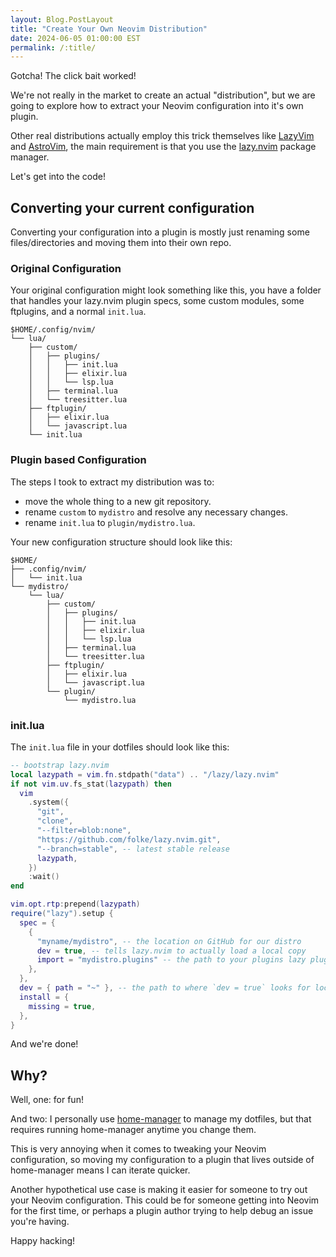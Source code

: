 ```yaml
---
layout: Blog.PostLayout
title: "Create Your Own Neovim Distribution"
date: 2024-06-05 01:00:00 EST
permalink: /:title/
---
```


Gotcha! The click bait worked!

We're not really in the market to create an actual "distribution", but we are going to explore how to extract your Neovim configuration into it's own plugin.

Other real distributions actually employ this trick themselves like [LazyVim](https://github.com/LazyVim/LazyVim) and [AstroVim](https://github.com/astronvim/astronvim), the main requirement is that you use the [lazy.nvim](https://github.com/folke/lazy.nvim) package manager.

Let's get into the code!

## Converting your current configuration

Converting your configuration into a plugin is mostly just renaming some files/directories and moving them into their own repo.

### Original Configuration

Your original configuration might look something like this, you have a folder that handles your lazy.nvim plugin specs, some custom modules, some ftplugins, and a normal `init.lua`.

```
$HOME/.config/nvim/
└── lua/
    ├── custom/
    │   ├── plugins/
    │   │   ├── init.lua
    │   │   ├── elixir.lua
    │   │   └── lsp.lua
    │   ├── terminal.lua
    │   └── treesitter.lua
    ├── ftplugin/
    │   ├── elixir.lua
    │   └── javascript.lua
    └── init.lua
```

### Plugin based Configuration

The steps I took to extract my distribution was to:

- move the whole thing to a new git repository.
- rename `custom` to `mydistro` and resolve any necessary changes.
- rename `init.lua` to `plugin/mydistro.lua`.

Your new configuration structure should look like this:

```
$HOME/
├── .config/nvim/
│   └── init.lua
└── mydistro/
    └── lua/
        ├── custom/
        │   ├── plugins/
        │   │   ├── init.lua
        │   │   ├── elixir.lua
        │   │   └── lsp.lua
        │   ├── terminal.lua
        │   └── treesitter.lua
        ├── ftplugin/
        │   ├── elixir.lua
        │   └── javascript.lua
        └── plugin/
            └── mydistro.lua
```

### init.lua

The `init.lua` file in your dotfiles should look like this:

```lua
-- bootstrap lazy.nvim
local lazypath = vim.fn.stdpath("data") .. "/lazy/lazy.nvim"
if not vim.uv.fs_stat(lazypath) then
  vim
    .system({
      "git",
      "clone",
      "--filter=blob:none",
      "https://github.com/folke/lazy.nvim.git",
      "--branch=stable", -- latest stable release
      lazypath,
    })
    :wait()
end

vim.opt.rtp:prepend(lazypath)
require("lazy").setup {
  spec = {
    {
      "myname/mydistro", -- the location on GitHub for our distro
      dev = true, -- tells lazy.nvim to actually load a local copy
      import = "mydistro.plugins" -- the path to your plugins lazy plugin spec
    },
  },
  dev = { path = "~" }, -- the path to where `dev = true` looks for local plugins
  install = {
    missing = true,
  },
}
```

And we're done!

## Why?

Well, one: for fun!

And two: I personally use [home-manager](https://github.com/nix-community/home-manager) to manage my dotfiles, but that requires running home-manager anytime you change them.

This is very annoying when it comes to tweaking your Neovim configuration, so moving my configuration to a plugin that lives outside of home-manager means I can iterate quicker.

Another hypothetical use case is making it easier for someone to try out your Neovim configuration. This could be for someone getting into Neovim for the first time, or perhaps a plugin author trying to help debug an issue you're having.

Happy hacking!
